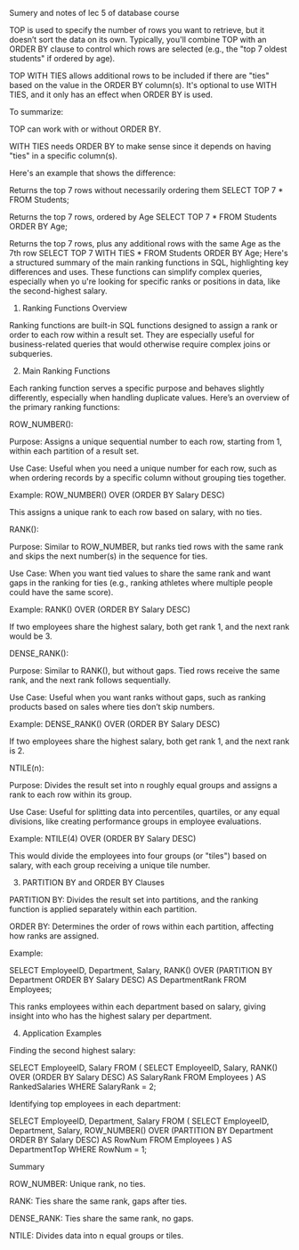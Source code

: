 Sumery and notes of lec 5 of database course 

TOP is used to specify the number of rows you want to retrieve, but it doesn’t sort the data on its own. Typically, you'll combine TOP with an ORDER BY clause to control which rows are selected (e.g., the "top 7 oldest students" if ordered by age).

TOP WITH TIES allows additional rows to be included if there are "ties" based on the value in the ORDER BY column(s). It's optional to use WITH TIES, and it only has an effect when ORDER BY is used.


To summarize:

TOP can work with or without ORDER BY.

WITH TIES needs ORDER BY to make sense since it depends on having "ties" in a specific column(s).


Here's an example that shows the difference:

 Returns the top 7 rows without necessarily ordering them
SELECT TOP 7 * FROM Students;

Returns the top 7 rows, ordered by Age
SELECT TOP 7 * FROM Students ORDER BY Age;

Returns the top 7 rows, plus any additional rows with the same Age as the 7th row
SELECT TOP 7 WITH TIES * FROM Students ORDER BY Age;
Here's a structured summary of the main ranking functions in SQL,
highlighting key differences and uses. These functions can simplify complex queries, especially when yo
u're looking for specific ranks or positions in data, like the second-highest salary.

1. Ranking Functions Overview

Ranking functions are built-in SQL functions designed to assign a rank or order to each row within a result set. They are especially useful for business-related queries that would otherwise require complex joins or subqueries.

2. Main Ranking Functions

Each ranking function serves a specific purpose and behaves slightly differently, especially when handling duplicate values. Here’s an overview of the primary ranking functions:

ROW_NUMBER():

Purpose: Assigns a unique sequential number to each row, starting from 1, within each partition of a result set.

Use Case: Useful when you need a unique number for each row, such as when ordering records by a specific column without grouping ties together.

Example: ROW_NUMBER() OVER (ORDER BY Salary DESC)

This assigns a unique rank to each row based on salary, with no ties.



RANK():

Purpose: Similar to ROW_NUMBER, but ranks tied rows with the same rank and skips the next number(s) in the sequence for ties.

Use Case: When you want tied values to share the same rank and want gaps in the ranking for ties (e.g., ranking athletes where multiple people could have the same score).

Example: RANK() OVER (ORDER BY Salary DESC)

If two employees share the highest salary, both get rank 1, and the next rank would be 3.



DENSE_RANK():

Purpose: Similar to RANK(), but without gaps. Tied rows receive the same rank, and the next rank follows sequentially.

Use Case: Useful when you want ranks without gaps, such as ranking products based on sales where ties don’t skip numbers.

Example: DENSE_RANK() OVER (ORDER BY Salary DESC)

If two employees share the highest salary, both get rank 1, and the next rank is 2.



NTILE(n):

Purpose: Divides the result set into n roughly equal groups and assigns a rank to each row within its group.

Use Case: Useful for splitting data into percentiles, quartiles, or any equal divisions, like creating performance groups in employee evaluations.

Example: NTILE(4) OVER (ORDER BY Salary DESC)

This would divide the employees into four groups (or "tiles") based on salary, with each group receiving a unique tile number.




3. PARTITION BY and ORDER BY Clauses

PARTITION BY: Divides the result set into partitions, and the ranking function is applied separately within each partition.

ORDER BY: Determines the order of rows within each partition, affecting how ranks are assigned.

Example:

SELECT 
    EmployeeID, 
    Department, 
    Salary,
    RANK() OVER (PARTITION BY Department ORDER BY Salary DESC) AS DepartmentRank
FROM Employees;

This ranks employees within each department based on salary, giving insight into who has the highest salary per department.



4. Application Examples

Finding the second highest salary:

SELECT EmployeeID, Salary
FROM (
    SELECT EmployeeID, Salary, RANK() OVER (ORDER BY Salary DESC) AS SalaryRank
    FROM Employees
) AS RankedSalaries
WHERE SalaryRank = 2;

Identifying top employees in each department:

SELECT EmployeeID, Department, Salary
FROM (
    SELECT EmployeeID, Department, Salary, ROW_NUMBER() OVER (PARTITION BY Department ORDER BY Salary DESC) AS RowNum
    FROM Employees
) AS DepartmentTop
WHERE RowNum = 1;


Summary

ROW_NUMBER: Unique rank, no ties.

RANK: Ties share the same rank, gaps after ties.

DENSE_RANK: Ties share the same rank, no gaps.

NTILE: Divides data into n equal groups or tiles.

